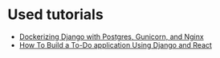 # Used tutorials
- [Dockerizing Django with Postgres, Gunicorn, and Nginx](https://testdriven.io/blog/dockerizing-django-with-postgres-gunicorn-and-nginx/)
- [How To Build a To-Do application Using Django and React](https://www.digitalocean.com/community/tutorials/build-a-to-do-application-using-django-and-react)